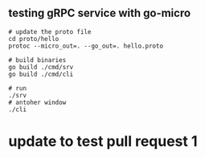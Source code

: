 ## testing gRPC service with go-micro

```
# update the proto file
cd proto/hello
protoc --micro_out=. --go_out=. hello.proto 

# build binaries
go build ./cmd/srv
go build ./cmd/cli

# run
./srv 
# antoher window
./cli
```

# update to test pull request 1
